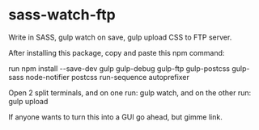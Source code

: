 # sass-watch-ftp
Write in SASS, gulp watch on save, gulp upload CSS to FTP server.

After installing this package, copy and paste this npm command:

run npm install --save-dev gulp gulp-debug gulp-ftp gulp-postcss gulp-sass node-notifier postcss run-sequence autoprefixer

Open 2 split terminals, and on one run: gulp watch, and on the other run: gulp upload

If anyone wants to turn this into a GUI go ahead, but gimme link.
